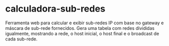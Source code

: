 # calculadora-sub-redes
Ferramenta web para calcular e exibir sub-redes IP com base no gateway e máscara de sub-rede fornecidos. Gera uma tabela com redes divididas igualmente, mostrando a rede, o host inicial, o host final e o broadcast de cada sub-rede.
